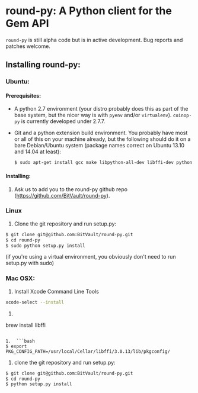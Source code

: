 # round-py: A Python client for the Gem API


`round-py` is still alpha code but is in active development. Bug reports and
patches welcome.


## Installing round-py:

### Ubuntu:

#### Prerequisites:

* A python 2.7 environment (your distro probably does this as part of the base system, but the nicer way is with `pyenv` and/or `virtualenv`). `coinop-py` is currently developed under 2.7.7.

* Git and a python extension build environment. You probably have most or all of this on your machine already, but the  following should do it on a bare Debian/Ubuntu system (package names correct on Ubuntu 13.10 and 14.04 at least):

  ```bash
  $ sudo apt-get install gcc make libpython-all-dev libffi-dev python-dev python-pip git
  ```

#### Installing:

1. Ask us to add you to the round-py github repo (https://github.com/BitVault/round-py).


### Linux

1. Clone the git repository and run setup.py:

  ```bash
  $ git clone git@github.com:BitVault/round-py.git
  $ cd round-py
  $ sudo python setup.py install
  ```

  (if you're using a virtual environment, you obviously don't need to run
setup.py with sudo)

### Mac OSX:

1.  Install Xcode Command Line Tools

```bash
xcode-select --install
```

1.  ```bash
brew install libffi
```

1.  ```bash
$ export PKG_CONFIG_PATH=/usr/local/Cellar/libffi/3.0.13/lib/pkgconfig/
```

1. clone the git repository and run setup.py:

  ```bash
  $ git clone git@github.com:BitVault/round-py.git
  $ cd round-py
  $ python setup.py install
  ```
